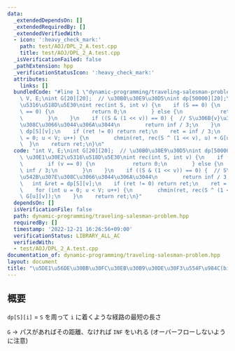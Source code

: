 ```yaml
---
data:
  _extendedDependsOn: []
  _extendedRequiredBy: []
  _extendedVerifiedWith:
  - icon: ':heavy_check_mark:'
    path: test/AOJ/DPL_2_A.test.cpp
    title: test/AOJ/DPL_2_A.test.cpp
  _isVerificationFailed: false
  _pathExtension: hpp
  _verificationStatusIcon: ':heavy_check_mark:'
  attributes:
    links: []
  bundledCode: "#line 1 \"dynamic-programming/traveling-salesman-problem.hpp\"\nint\
    \ V, E;\nint G[20][20];  // \u30B0\u30E9\u30D5\nint dp[50000][20];\n// \u30E1\u30E2\
    \u5316\u518D\u5E30\nint rec(int S, int v) {\n    if (S == 0) {\n        if (v\
    \ == 0) {\n            return 0;\n        } else {\n            return inf / 3;\n\
    \        }\n    }\n    if ((S & (1 << v)) == 0) {  // S\u306B{v}\u304C\u542B\u307E\
    \u308C\u3066\u3044\u306A\u3044\n        return inf / 3;\n    }\n    int &ret =\
    \ dp[S][v];\n    if (ret != 0) return ret;\n    ret = inf / 3;\n    for (int u\
    \ = 0; u < V; u++) {\n        chmin(ret, rec(S ^ (1 << v), u) + G[u][v]);\n  \
    \  }\n    return ret;\n}\n"
  code: "int V, E;\nint G[20][20];  // \u30B0\u30E9\u30D5\nint dp[50000][20];\n//\
    \ \u30E1\u30E2\u5316\u518D\u5E30\nint rec(int S, int v) {\n    if (S == 0) {\n\
    \        if (v == 0) {\n            return 0;\n        } else {\n            return\
    \ inf / 3;\n        }\n    }\n    if ((S & (1 << v)) == 0) {  // S\u306B{v}\u304C\
    \u542B\u307E\u308C\u3066\u3044\u306A\u3044\n        return inf / 3;\n    }\n \
    \   int &ret = dp[S][v];\n    if (ret != 0) return ret;\n    ret = inf / 3;\n\
    \    for (int u = 0; u < V; u++) {\n        chmin(ret, rec(S ^ (1 << v), u) +\
    \ G[u][v]);\n    }\n    return ret;\n}"
  dependsOn: []
  isVerificationFile: false
  path: dynamic-programming/traveling-salesman-problem.hpp
  requiredBy: []
  timestamp: '2022-12-21 16:26:56+09:00'
  verificationStatus: LIBRARY_ALL_AC
  verifiedWith:
  - test/AOJ/DPL_2_A.test.cpp
documentation_of: dynamic-programming/traveling-salesman-problem.hpp
layout: document
title: "\u5DE1\u56DE\u30BB\u30FC\u30EB\u30B9\u30DE\u30F3\u554F\u984C(bitDP)"
---
```


## 概要

`dp[S][i]` = `S` を周って `i` に着くような経路の最短の長さ

`G` -> パスがあればその距離、なければ `INF` をいれる (オーバーフローしないように注意)
